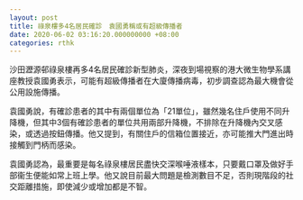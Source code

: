 ```yaml
---
layout: post
title: 祿泉樓多4名居民確診　袁國勇稱或有超級傳播者
date: 2020-06-02 03:16:20.000000000 +08:00
categories: rthk
---
```


沙田瀝源邨祿泉樓再多4名居民確診新型肺炎，深夜到場視察的港大微生物學系講座教授袁國勇表示，可能有超級傳播者在大廈傳播病毒，初步調查認為最大機會從公用設施傳播。

袁國勇說，有確診患者的其中有兩個單位為「21單位」，雖然幾名住戶使用不同升降機，但其中3個有確診患者的單位共用兩部升降機，不排除在升降機內交叉感染，或透過按鈕傳播。他又提到，有關住戶的信箱位置接近，亦可能推大門進出時接觸到門柄而感染。

袁國勇認為，最重要是每名祿泉樓居民盡快交深喉唾液樣本，只要戴口罩及做好手部衞生便能如常上班上學。他又說目前最大問題是檢測數目不足，否則現階段的社交距離措施，即使減少或增加都是不智。
